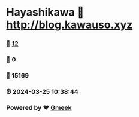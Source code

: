 # Hayashikawa :link: http://blog.kawauso.xyz 
### :page_facing_up: [12](http://blog.kawauso.xyz/tag.html) 
### :speech_balloon: 0 
### :hibiscus: 15169 
### :alarm_clock: 2024-03-25 10:38:44 
### Powered by :heart: [Gmeek](https://github.com/Meekdai/Gmeek)
